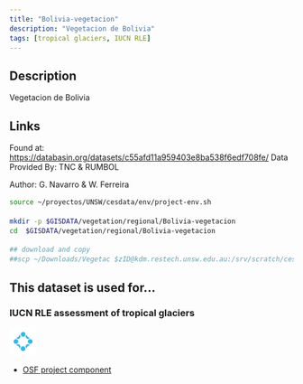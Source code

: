 ```yaml
---
title: "Bolivia-vegetacion"
description: "Vegetacion de Bolivia"
tags: [tropical glaciers, IUCN RLE]
---
```


## Description
Vegetacion de Bolivia

## Links

Found at: https://databasin.org/datasets/c55afd11a959403e8ba538f6edf708fe/
Data Provided By:
TNC & RUMBOL

Author:
G. Navarro & W. Ferreira


```sh
source ~/proyectos/UNSW/cesdata/env/project-env.sh

mkdir -p $GISDATA/vegetation/regional/Bolivia-vegetacion
cd  $GISDATA/vegetation/regional/Bolivia-vegetacion

## download and copy
##scp ~/Downloads/Vegetac $zID@kdm.restech.unsw.edu.au:/srv/scratch/cesdata/gisdata/vegetation/regional/Bolivia-vegetacion
```


## This dataset is used for...

### IUCN RLE assessment of tropical glaciers 

![](/img/osf-logo.png) 

- [OSF project component](https://osf.io/432sb/)

